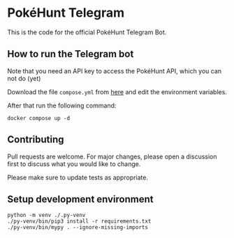 # PokéHunt Telegram

This is the code for the official PokéHunt Telegram Bot.

## How to run the Telegram bot

Note that you need an API key to access the PokéHunt API, which you can not do (yet)

Download the file `compose.yml` from [here](https://github.com/pokehunt-xyz/telegram/blob/main/compose.yml) and edit the environment variables.

After that run the following command:

```
docker compose up -d
```

## Contributing

Pull requests are welcome. For major changes, please open a discussion first to discuss what you would like to change.

Please make sure to update tests as appropriate.

## Setup development environment

```
python -m venv ./.py-venv
./py-venv/bin/pip3 install -r requirements.txt
./py-venv/bin/mypy . --ignore-missing-imports
```
